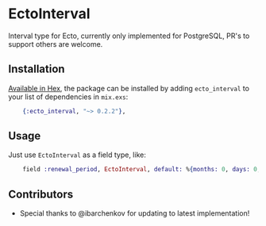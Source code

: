 # EctoInterval

Interval type for Ecto, currently only implemented for PostgreSQL, PR's to support others are welcome.

## Installation

[Available in Hex](https://hex.pm/packages/ecto_interval), the package can be installed
by adding `ecto_interval` to your list of dependencies in `mix.exs`:

```elixir
    {:ecto_interval, "~> 0.2.2"},
```

## Usage

Just use `EctoInterval` as a field type, like:

```elixir
    field :renewal_period, EctoInterval, default: %{months: 0, days: 0, secs: 0}
```

## Contributors

- Special thanks to @ibarchenkov for updating to latest implementation!

